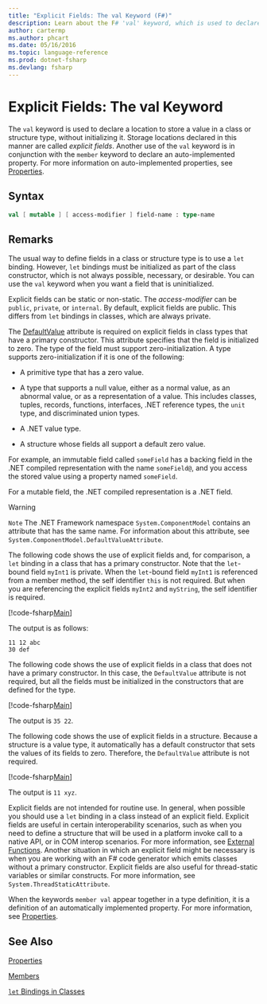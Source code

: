 ```yaml
---
title: "Explicit Fields: The val Keyword (F#)"
description: Learn about the F# 'val' keyword, which is used to declare a location to store a value in a class or structure type without initializing the type.
author: cartermp
ms.author: phcart
ms.date: 05/16/2016
ms.topic: language-reference
ms.prod: dotnet-fsharp
ms.devlang: fsharp
---
```

# Explicit Fields: The val Keyword

The `val` keyword is used to declare a location to store a value in a class or structure type, without initializing it. Storage locations declared in this manner are called *explicit fields*. Another use of the `val` keyword is in conjunction with the `member` keyword to declare an auto-implemented property. For more information on auto-implemented properties, see [Properties](properties.md).


## Syntax

```fsharp
val [ mutable ] [ access-modifier ] field-name : type-name
```

## Remarks
The usual way to define fields in a class or structure type is to use a `let` binding. However, `let` bindings must be initialized as part of the class constructor, which is not always possible, necessary, or desirable. You can use the `val` keyword when you want a field that is uninitialized.

Explicit fields can be static or non-static. The *access-modifier* can be `public`, `private`, or `internal`. By default, explicit fields are public. This differs from `let` bindings in classes, which are always private.

The [DefaultValue](https://msdn.microsoft.com/library/a3a3307b-8c05-441e-b109-245511614d58) attribute is required on explicit fields in class types that have a primary constructor. This attribute specifies that the field is initialized to zero. The type of the field must support zero-initialization. A type supports zero-initialization if it is one of the following:

- A primitive type that has a zero value.

- A type that supports a null value, either as a normal value, as an abnormal value, or as a representation of a value. This includes classes, tuples, records, functions, interfaces, .NET reference types, the `unit` type, and discriminated union types.

- A .NET value type.

- A structure whose fields all support a default zero value.


For example, an immutable field called `someField` has a backing field in the .NET compiled representation with the name `someField@`, and you access the stored value using a property named `someField`.

For a mutable field, the .NET compiled representation is a .NET field.


>[!WARNING] 
`Note` The .NET Framework namespace `System.ComponentModel` contains an attribute that has the same name. For information about this attribute, see `System.ComponentModel.DefaultValueAttribute`.


The following code shows the use of explicit fields and, for comparison, a `let` binding in a class that has a primary constructor. Note that the `let`-bound field `myInt1` is private. When the `let`-bound field `myInt1` is referenced from a member method, the self identifier `this` is not required. But when you are referencing the explicit fields `myInt2` and `myString`, the self identifier is required.

[!code-fsharp[Main](../../../../samples/snippets/fsharp/lang-ref-2/snippet6701.fs)]

The output is as follows:

```
11 12 abc
30 def
```

The following code shows the use of explicit fields in a class that does not have a primary constructor. In this case, the `DefaultValue` attribute is not required, but all the fields must be initialized in the constructors that are defined for the type.

[!code-fsharp[Main](../../../../samples/snippets/fsharp/lang-ref-2/snippet6702.fs)]

The output is `35 22`.

The following code shows the use of explicit fields in a structure. Because a structure is a value type, it automatically has a default constructor that sets the values of its fields to zero. Therefore, the `DefaultValue` attribute is not required.

[!code-fsharp[Main](../../../../samples/snippets/fsharp/lang-ref-2/snippet6703.fs)]

The output is `11 xyz`.

Explicit fields are not intended for routine use. In general, when possible you should use a `let` binding in a class instead of an explicit field. Explicit fields are useful in certain interoperability scenarios, such as when you need to define a structure that will be used in a platform invoke call to a native API, or in COM interop scenarios. For more information, see [External Functions](../functions/external-functions.md). Another situation in which an explicit field might be necessary is when you are working with an F# code generator which emits classes without a primary constructor. Explicit fields are also useful for thread-static variables or similar constructs. For more information, see `System.ThreadStaticAttribute`.

When the keywords `member val` appear together in a type definition, it is a definition of an automatically implemented property. For more information, see [Properties](properties.md).


## See Also
[Properties](properties.md)

[Members](index.md)

[`let` Bindings in Classes](let-bindings-in-classes.md)
